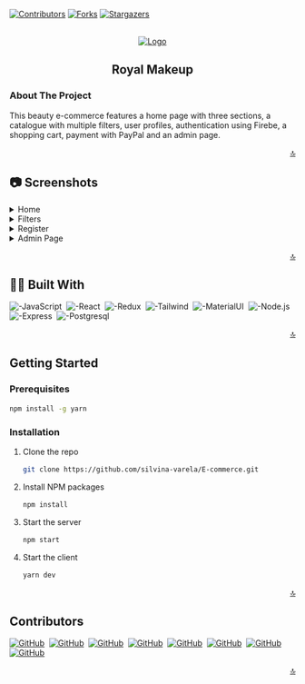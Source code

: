 <!-- Badges -->
[![Contributors][contributors-shield]][contributors-url]
[![Forks][forks-shield]][forks-url]
[![Stargazers][stars-shield]][stars-url]


<!-- PROJECT LOGO -->
<br />
<div align="center">
  <a href="https://github.com/silvina-varela/E-commerce">
    <img src="https://cdn-icons-png.flaticon.com/512/2495/2495414.png" alt="Logo" width="80" height="80">
  </a>

  <h2 align="center">Royal Makeup</h2>
</div>


<!-- ABOUT THE PROJECT -->
### About The Project

This beauty e-commerce features a home page with three sections, a catalogue with multiple filters, user profiles, authentication using Firebe, a shopping cart, payment with PayPal and an admin page.


<p align="right"><a href="#readme-top">🔝</a></p>

<!-- Screenshots -->
## :camera: Screenshots
<details>
  <summary>Home</summary>
  <div align="center"> 
  <img src="https://github.com/silvina-varela/E-commerce/blob/main/client/src/assets/screenshot01.png?raw=true" alt="screenshot" style="border:1px solid black;width:80%"/>
</div>
</details>
<details>
  <summary>Filters</summary>
  <div align="center"> 
  <img src="https://github.com/silvina-varela/E-commerce/blob/main/client/src/assets/screenshot02.png?raw=true" style="border:1px solid black;width:80%" alt="screenshot" />
</div>
</details>
<details>
  <summary>Register</summary>
  <div align="center"> 
 <img src="https://github.com/silvina-varela/E-commerce/blob/main/client/src/assets/screenshot03.png?raw=true" style="border:1px solid black;height:30%" alt="screenshot" />
</div>
</details>
<details>
  <summary>Admin Page</summary>
   <div align="center"> 
 <img src="https://github.com/silvina-varela/E-commerce/blob/main/client/src/assets/screenshot06.png?raw=true" style="border:1px solid black;width:80%" alt="screenshot" />
</div>
  
 ---
  
  <div align="center"> 
 <img src="https://github.com/silvina-varela/E-commerce/blob/main/client/src/assets/screenshot04.png?raw=true" style="border:1px solid black;width:80%" alt="screenshot" />
</div>
  
  ---
  
  <div align="center"> 
 <img src="https://github.com/silvina-varela/E-commerce/blob/main/client/src/assets/screenshot05.png?raw=true" style="border:1px solid black;width:80%" alt="screenshot" />
</div>
</details>


<p align="right"><a href="#readme-top">🔝</a></p>

## 👩‍💻 Built With

![-JavaScript](https://img.shields.io/badge/JavaScript-323330?style=for-the-badge&logo=javascript&logoColor=F7DF1E)&nbsp;
![-React](https://img.shields.io/badge/React-20232A?style=for-the-badge&logo=react&logoColor=61DAFB)&nbsp;
![-Redux](https://img.shields.io/badge/Redux-593D88?style=for-the-badge&logo=redux&logoColor=white)&nbsp;
![-Tailwind](https://img.shields.io/badge/Tailwind_CSS-38B2AC?style=for-the-badge&logo=tailwind-css&logoColor=white)&nbsp;
![-MaterialUI](https://img.shields.io/badge/Material--UI-0081CB?style=for-the-badge&logo=material-ui&logoColor=white)&nbsp;
![-Node.js](https://img.shields.io/badge/Node.js-43853D?style=for-the-badge&logo=node.js&logoColor=white)&nbsp;
![-Express](https://img.shields.io/badge/Express.js-404D59?style=for-the-badge)&nbsp;
![-Postgresql](https://img.shields.io/badge/PostgreSQL-316192?style=for-the-badge&logo=postgresql&logoColor=white)&nbsp;


<p align="right"><a href="#readme-top">🔝</a></p>



<!-- GETTING STARTED -->
## Getting Started
### Prerequisites

  ```bash
  npm install -g yarn
  ```

### Installation

1. Clone the repo

   ```bash
   git clone https://github.com/silvina-varela/E-commerce.git
   ```
2. Install NPM packages
   ```bash
   npm install
   ```
3. Start the server
   ```bash
   npm start
   ```   
4. Start the client
   ```bash
   yarn dev
   ```  


<p align="right"><a href="#readme-top">🔝</a></p>







<!-- CONTACT -->
## Contributors 

[![GitHub](https://img.shields.io/badge/-Silvina%20Varela-181717?logo=github&logoColor=ffffff)](https://github.com/silvina-varela)&nbsp;
[![GitHub](https://img.shields.io/badge/-Kevin%20Carrillo-181717?logo=github&logoColor=ffffff)](https://github.com/KevinCarrillo93)&nbsp;
[![GitHub](https://img.shields.io/badge/-Fátima%20Insaurralde-181717?logo=github&logoColor=ffffff)](https://github.com/FatuInsau)&nbsp;
[![GitHub](https://img.shields.io/badge/-Arturo%20Kaadú-181717?logo=github&logoColor=ffffff)](https://github.com/arturokaadu)&nbsp;
[![GitHub](https://img.shields.io/badge/-Victoria%20Raineri-181717?logo=github&logoColor=ffffff)](https://github.com/vickyraineri)&nbsp;
[![GitHub](https://img.shields.io/badge/-Lucio%20Rebuffo-181717?logo=github&logoColor=ffffff)](https://github.com/luciorebuffo)&nbsp;
[![GitHub](https://img.shields.io/badge/-Facundo%20Álvarez-181717?logo=github&logoColor=ffffff)](https://github.com/finstory)&nbsp;
[![GitHub](https://img.shields.io/badge/-Yeiduin%20Romero-181717?logo=github&logoColor=ffffff)](https://github.com/Yeiduin)&nbsp;



<p align="right"><a href="#readme-top">🔝</a></p>



<!-- MARKDOWN LINKS & IMAGES -->
[contributors-shield]: https://img.shields.io/github/contributors/silvina-varela/E-commerce.svg?style=for-the-badge
[contributors-url]: https://github.com/silvina-varela/E-commerce/graphs/contributors
[forks-shield]: https://img.shields.io/github/forks/silvina-varela/E-commerce.svg?style=for-the-badge
[forks-url]: https://github.com/silvina-varela/E-commerce/network/members
[stars-shield]: https://img.shields.io/github/stars/silvina-varela/E-commerce.svg?style=for-the-badge
[stars-url]: https://github.com/silvina-varela/E-commerce/stargazers
